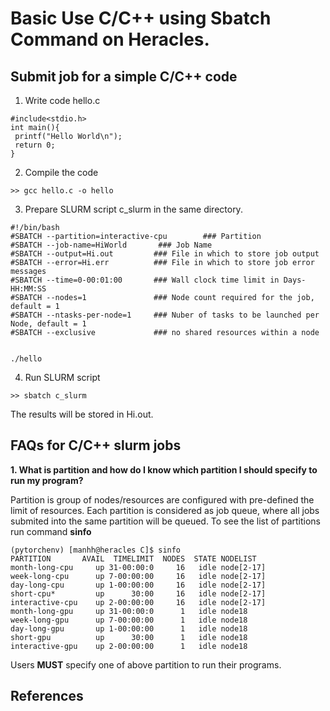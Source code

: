 # Basic Use C/C++ using Sbatch Command on Heracles. 

## Submit job for a simple C/C++ code

1. Write code hello.c 
```
#include<stdio.h>
int main(){
 printf("Hello World\n");
 return 0;
}
```
2. Compile the code
```
>> gcc hello.c -o hello
```
3. Prepare SLURM script c_slurm in the same directory.
```
#!/bin/bash
#SBATCH --partition=interactive-cpu        ### Partition 
#SBATCH --job-name=HiWorld       ### Job Name
#SBATCH --output=Hi.out         ### File in which to store job output
#SBATCH --error=Hi.err          ### File in which to store job error messages
#SBATCH --time=0-00:01:00       ### Wall clock time limit in Days-HH:MM:SS
#SBATCH --nodes=1               ### Node count required for the job, default = 1
#SBATCH --ntasks-per-node=1     ### Nuber of tasks to be launched per Node, default = 1
#SBATCH --exclusive             ### no shared resources within a node


./hello
```

4. Run SLURM script
```
>> sbatch c_slurm
```
The results will be stored in Hi.out.

## FAQs for C/C++ slurm jobs

**1. What is partition and how do I know which partition I should specify to run my program?**

Partition is group of nodes/resources are configured with pre-defined the limit of resources. Each partition is 
considered as job queue, where all jobs submited into the same partition will be queued. 
To see the list of partitions run command **sinfo**
```
(pytorchenv) [manhh@heracles C]$ sinfo
PARTITION       AVAIL  TIMELIMIT  NODES  STATE NODELIST
month-long-cpu     up 31-00:00:0     16   idle node[2-17]
week-long-cpu      up 7-00:00:00     16   idle node[2-17]
day-long-cpu       up 1-00:00:00     16   idle node[2-17]
short-cpu*         up      30:00     16   idle node[2-17]
interactive-cpu    up 2-00:00:00     16   idle node[2-17]
month-long-gpu     up 31-00:00:0      1   idle node18
week-long-gpu      up 7-00:00:00      1   idle node18
day-long-gpu       up 1-00:00:00      1   idle node18
short-gpu          up      30:00      1   idle node18
interactive-gpu    up 2-00:00:00      1   idle node18
```
Users **MUST** specify one of above partition to run their programs. 






## References
